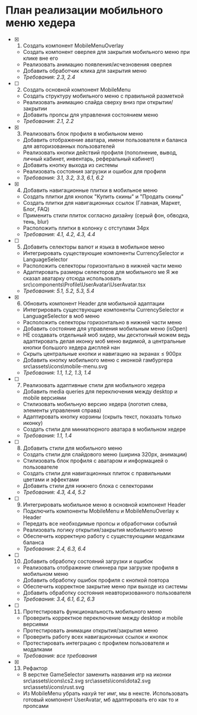 # План реализации мобильного меню хедера

- [x] 1. Создать компонент MobileMenuOverlay

  - Создать компонент оверлея для закрытия мобильного меню при клике вне его
  - Реализовать анимацию появления/исчезновения оверлея
  - Добавить обработчик клика для закрытия меню
  - _Требования: 2.3, 2.4_

- [ ] 2. Создать основной компонент MobileMenu

  - Создать структуру мобильного меню с правильной разметкой
  - Реализовать анимацию слайда сверху вниз при открытии/закрытии
  - Добавить пропсы для управления состоянием меню
  - _Требования: 2.1, 2.2_

- [x] 3. Реализовать блок профиля в мобильном меню

  - Добавить отображение аватара, имени пользователя и баланса для авторизованных пользователей
  - Реализовать кнопки действий профиля (пополнение, вывод, личный кабинет, инвентарь, реферальный кабинет)
  - Добавить кнопку выхода из системы
  - Реализовать состояния загрузки и ошибок для профиля
  - _Требования: 3.1, 3.2, 3.3, 6.1, 6.2_

- [x] 4. Добавить навигационные плитки в мобильное меню

  - Создать плитки для кнопок "Купить скины" и "Продать скины"
  - Создать плитки для навигационных ссылок (Главная, Маркет, Блог, FAQ)
  - Применить стили плиток согласно дизайну (серый фон, обводка, тень, blur)
  - Расположить плитки в колонку с отступами 34px
  - _Требования: 4.1, 4.2, 4.3, 4.4_

- [ ] 5. Добавить селекторы валют и языка в мобильное меню

  - Интегрировать существующие компоненты CurrencySelector и LanguageSelector
  - Расположить селекторы горизонтально в нижней части меню
  - Адаптировать размеры селекторов для мобильного ме
    Я же сказал аватарку отсюда использовать src\components\Profile\UserAvatar\UserAvatar.tsx
  - _Требования: 5.1, 5.2, 5.3, 5.4_

- [x] 6. Обновить компонент Header для мобильной адаптации

  - Интегрировать существующие компоненты CurrencySelector и LanguageSelector в моб меню
  - Расположить селекторы горизонтально в нижней части меню
  - Добавить состояние для управления мобильным меню (isOpen)
  - НЕ создавать отдельный моб хидер, мы десктопный можем ведь адаптировать делая иконку моб меню видимой, а центральные кнопки большого хедера дисплей нан
  - Скрыть центральные кнопки и навигацию на экранах ≤ 900px
  - Добавить кнопку мобильного меню с иконкой гамбургера src\assets\icons\mobile-menu.svg
  - _Требования: 1.1, 1.2, 1.3, 1.4_

- [ ] 7. Реализовать адаптивные стили для мобильного хедера

  - Добавить media queries для переключения между desktop и mobile версиями
  - Стилизовать мобильную версию хедера (логотип слева, элементы управления справа)
  - Адаптировать кнопку корзины (скрыть текст, показать только иконку)
  - Создать стили для миниатюрного аватара в мобильном хедере
  - _Требования: 1.1, 1.4_

- [ ] 8. Добавить стили для мобильного меню

  - Создать стили для слайдового меню (ширина 320px, анимации)
  - Стилизовать блок профиля с аватаром и информацией о пользователе
  - Создать стили для навигационных плиток с правильными цветами и эффектами
  - Добавить стили для нижнего блока с селекторами
  - _Требования: 4.3, 4.4, 5.2_

- [ ] 9. Интегрировать мобильное меню в основной компонент Header

  - Подключить компоненты MobileMenu и MobileMenuOverlay к Header
  - Передать все необходимые пропсы и обработчики событий
  - Реализовать логику открытия/закрытия мобильного меню
  - Обеспечить корректную работу с существующими модалками баланса
  - _Требования: 2.4, 6.3, 6.4_

- [ ] 10. Добавить обработку состояний загрузки и ошибок

  - Реализовать отображение спиннера при загрузке профиля в мобильном меню
  - Добавить обработку ошибок профиля с кнопкой повтора
  - Обеспечить корректное закрытие меню при выходе из системы
  - Добавить обработку состояния неавторизованного пользователя
  - _Требования: 3.4, 6.1, 6.2, 6.3_

- [ ] 11. Протестировать функциональность мобильного меню

  - Проверить корректное переключение между desktop и mobile версиями
  - Протестировать анимации открытия/закрытия меню
  - Проверить работу всех навигационных ссылок и кнопок
  - Протестировать интеграцию с профилем пользователя и модалками
  - _Требования: все требования_

- [x] 13. Рефактор

  - В верстке GameSelector заменить названия игр на иконки src\assets\icons\cs2.svg src\assets\icons\dota2.svg src\assets\icons\rust.svg
  - Из MobileMenu убрать нахуй тег имг, мы в нексте. Использовать готовый компонент UserAvatar, мб адаптировать его как то и пропсами
